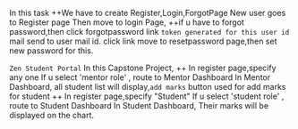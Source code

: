 In this task 
 ++We have to create Register,Login,ForgotPage
 New user goes to Register page
 Then move to login Page,
 ++if u have to forgot password,then click forgotpassword link
 ``token generated for this user id``
 mail send to user mail id.
 click link move to resetpassword page,then set new password for this.

``Zen Student Portal``
In this Capstone Project,
 ++ In register page,specify any one
 If u select 'mentor role' , route to Mentor Dashboard
 In Mentor Dashboard,
  all student list will display,``add marks`` button used for add marks for student
  ++ In register page,specify "Student"
  If u select 'student role' , route to Student Dashboard
 In Student Dashboard,
   Their marks will be displayed on the chart. 
 